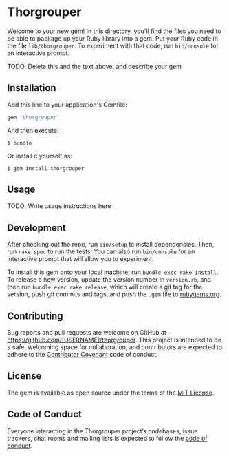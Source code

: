 # Thorgrouper

Welcome to your new gem! In this directory, you'll find the files you need to be able to package up your Ruby library into a gem. Put your Ruby code in the file `lib/thorgrouper`. To experiment with that code, run `bin/console` for an interactive prompt.

TODO: Delete this and the text above, and describe your gem

## Installation

Add this line to your application's Gemfile:

```ruby
gem 'thorgrouper'
```

And then execute:

    $ bundle

Or install it yourself as:

    $ gem install thorgrouper

## Usage

TODO: Write usage instructions here

## Development

After checking out the repo, run `bin/setup` to install dependencies. Then, run `rake spec` to run the tests. You can also run `bin/console` for an interactive prompt that will allow you to experiment.

To install this gem onto your local machine, run `bundle exec rake install`. To release a new version, update the version number in `version.rb`, and then run `bundle exec rake release`, which will create a git tag for the version, push git commits and tags, and push the `.gem` file to [rubygems.org](https://rubygems.org).

## Contributing

Bug reports and pull requests are welcome on GitHub at https://github.com/[USERNAME]/thorgrouper. This project is intended to be a safe, welcoming space for collaboration, and contributors are expected to adhere to the [Contributor Covenant](http://contributor-covenant.org) code of conduct.

## License

The gem is available as open source under the terms of the [MIT License](http://opensource.org/licenses/MIT).

## Code of Conduct

Everyone interacting in the Thorgrouper project’s codebases, issue trackers, chat rooms and mailing lists is expected to follow the [code of conduct](https://github.com/[USERNAME]/thorgrouper/blob/master/CODE_OF_CONDUCT.md).
